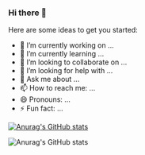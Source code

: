 ### Hi there 👋

Here are some ideas to get you started:

- 🔭 I’m currently working on ...
- 🌱 I’m currently learning ...
- 👯 I’m looking to collaborate on ...
- 🤔 I’m looking for help with ...
- 💬 Ask me about ...
- 📫 How to reach me: ...
- 😄 Pronouns: ...
- ⚡ Fun fact: ...

[![Anurag's GitHub stats](https://github-readme-stats.vercel.app/api?username=qijinliang)](https://github.com/anuraghazra/github-readme-stats)

![Anurag's GitHub stats](https://github-readme-stats.vercel.app/api?username=qijinliang&show_icons=true)


